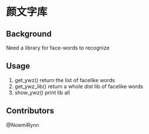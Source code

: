 颜文字库
==

Background
--
Need a library for face-words to recognize 

Usage
--
1. get_ywz() return the list of facelike words<br>
2. get_ywz_lib() return a whole dist lib of facelike words<br>
3. show_ywz() print lib all<br>

Contributors
--
@NoemiRynn



